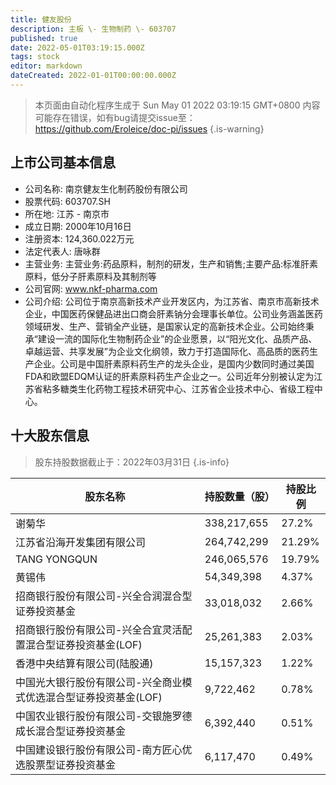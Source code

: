 ```yaml
---
title: 健友股份
description: 主板 \- 生物制药 \- 603707
published: true
date: 2022-05-01T03:19:15.000Z
tags: stock
editor: markdown
dateCreated: 2022-01-01T00:00:00.000Z
---
```


> 本页面由自动化程序生成于 Sun May 01 2022 03:19:15 GMT+0800
> 内容可能存在错误，如有bug请提交issue至：https://github.com/Eroleice/doc-pi/issues
{.is-warning}

## 上市公司基本信息
- 公司名称: 南京健友生化制药股份有限公司
- 股票代码: 603707.SH
- 所在地: 江苏 - 南京市
- 成立日期: 2000年10月16日
- 注册资本: 124,360.022万元
- 法定代表人: 唐咏群
- 主营业务: 主营业务:药品原料，制剂的研发，生产和销售;主要产品:标准肝素原料，低分子肝素原料及其制剂等
- 公司官网: www.nkf-pharma.com
- 公司介绍: 公司位于南京高新技术产业开发区内，为江苏省、南京市高新技术企业，中国医药保健品进出口商会肝素钠分会理事长单位。公司业务涵盖医药领域研发、生产、营销全产业链，是国家认定的高新技术企业。公司始终秉承“建设一流的国际化生物制药企业”的企业愿景，以“阳光文化、品质产品、卓越运营、共享发展”为企业文化纲领，致力于打造国际化、高品质的医药生产企业。公司是中国肝素原料药生产的龙头企业，是国内少数同时通过美国FDA和欧盟EDQM认证的肝素原料药生产企业之一。公司近年分别被认定为江苏省粘多糖类生化药物工程技术研究中心、江苏省企业技术中心、省级工程中心。


## 十大股东信息
> 股东持股数据截止于：2022年03月31日
{.is-info}

| 股东名称 | 持股数量（股） | 持股比例 |
| --- | --- | --- |
| 谢菊华 | 338,217,655 | 27.2% |
| 江苏省沿海开发集团有限公司 | 264,742,299 | 21.29% |
| TANG YONGQUN | 246,065,576 | 19.79% |
| 黄锡伟 | 54,349,398 | 4.37% |
| 招商银行股份有限公司-兴全合润混合型证券投资基金 | 33,018,032 | 2.66% |
| 招商银行股份有限公司-兴全合宜灵活配置混合型证券投资基金(LOF) | 25,261,383 | 2.03% |
| 香港中央结算有限公司(陆股通) | 15,157,323 | 1.22% |
| 中国光大银行股份有限公司-兴全商业模式优选混合型证券投资基金(LOF) | 9,722,462 | 0.78% |
| 中国农业银行股份有限公司-交银施罗德成长混合型证券投资基金 | 6,392,440 | 0.51% |
| 中国建设银行股份有限公司-南方匠心优选股票型证券投资基金 | 6,117,470 | 0.49% |




